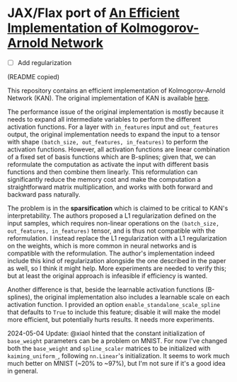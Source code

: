 # JAX/Flax port of [An Efficient Implementation of Kolmogorov-Arnold Network](https://github.com/Blealtan/efficient-kan)

 * [ ] Add regularization


(README copied)

This repository contains an efficient implementation of Kolmogorov-Arnold Network (KAN).
The original implementation of KAN is available [here](https://github.com/KindXiaoming/pykan).

The performance issue of the original implementation is mostly because it needs to expand all intermediate variables to perform the different activation functions.
For a layer with `in_features` input and `out_features` output, the original implementation needs to expand the input to a tensor with shape `(batch_size, out_features, in_features)` to perform the activation functions.
However, all activation functions are linear combination of a fixed set of basis functions which are B-splines; given that, we can reformulate the computation as activate the input with different basis functions and then combine them linearly.
This reformulation can significantly reduce the memory cost and make the computation a straightforward matrix multiplication, and works with both forward and backward pass naturally.

The problem is in the **sparsification** which is claimed to be critical to KAN's interpretability.
The authors proposed a L1 regularization defined on the input samples, which requires non-linear operations on the `(batch_size, out_features, in_features)` tensor, and is thus not compatible with the reformulation.
I instead replace the L1 regularization with a L1 regularization on the weights, which is more common in neural networks and is compatible with the reformulation.
The author's implementation indeed include this kind of regularization alongside the one described in the paper as well, so I think it might help.
More experiments are needed to verify this; but at least the original approach is infeasible if efficiency is wanted.

Another difference is that, beside the learnable activation functions (B-splines), the original implementation also includes a learnable scale on each activation function.
I provided an option `enable_standalone_scale_spline` that defaults to `True` to include this feature; disable it will make the model more efficient, but potentially hurts results.
It needs more experiments.

2024-05-04 Update: @xiaol hinted that the constant initialization of `base_weight` parameters can be a problem on MNIST.
For now I've changed both the `base_weight` and `spline_scaler` matrices to be initialized with `kaiming_uniform_`, following `nn.Linear`'s initialization.
It seems to work much much better on MNIST (~20% to ~97%), but I'm not sure if it's a good idea in general.
